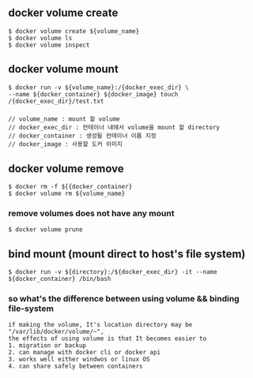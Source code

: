 ## docker volume create
    $ docker volume create ${volume_name}
    $ docker volume ls
    $ docker volume inspect
    
## docker volume mount
    $ docker run -v ${volume_name}:/{docker_exec_dir} \ 
    --name ${docker_container} ${docker_image} touch /{docker_exec_dir}/test.txt
#### 
    // volume_name : mount 할 volume
    // docker_exec_dir : 컨테이너 내에서 volume을 mount 할 directory
    // docker_container : 생성될 컨테이너 이름 지정
    // docker_image : 사용할 도커 이미지 

## docker volume remove
    $ docker rm -f ${{docker_container}
    $ docker volume rm ${volume_name}
### remove volumes does not have any mount
    $ docker volume prune

## bind mount (mount direct to host's file system)
    $ docker run -v ${directory}:/${docker_exec_dir} -it --name ${docker_container} /bin/bash

### so what's the difference between using volume && binding file-system
    if making the volume, It's location directory may be "/var/lib/docker/volume/~",
    the effects of using volume is that It becomes easier to 
    1. migration or backup
    2. can manage with docker cli or docker api
    3. works well either windwos or linux OS    
    4. can share safely between containers
    
